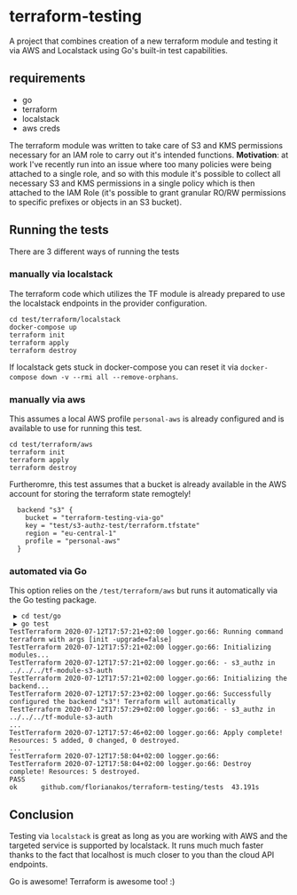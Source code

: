 # terraform-testing

A project that combines creation of a new terraform module and testing it via AWS and Localstack using Go's built-in test capabilities.

## requirements

* go
* terraform
* localstack
* aws creds

The terraform module was written to take care of S3 and KMS permissions necessary for an IAM role to carry out it's intended functions. **Motivation**: at work I've recently run into an issue where too many policies were being attached to a single role, and so with this module it's possible to collect all necessary S3 and KMS permissions in a single policy which is then attached to the IAM Role (it's possible to grant granular RO/RW permissions to specific prefixes or objects in an S3 bucket).

## Running the tests

There are 3 different ways of running the tests

### manually via localstack

The terraform code which utilizes the TF module is already prepared to use the localstack endpoints in the provider configuration.

```shell
cd test/terraform/localstack
docker-compose up
terraform init
terraform apply
terraform destroy
```

If localstack gets stuck in docker-compose you can reset it via `docker-compose down -v --rmi all --remove-orphans`.

### manually via aws

This assumes a local AWS profile `personal-aws` is already configured and is available to use for running this test. 

```shell
cd test/terraform/aws
terraform init
terraform apply
terraform destroy
```

Furtheromre, this test assumes that a bucket is already available in the AWS account for storing the terraform state remogtely!

```hcl
  backend "s3" {
    bucket = "terraform-testing-via-go"
    key = "test/s3-authz-test/terraform.tfstate"
    region = "eu-central-1"
    profile = "personal-aws"
  }
```

### automated via Go

This option relies on the `/test/terraform/aws` but runs it automatically via the Go testing package.

```shell
 ▶ cd test/go
 ▶ go test
TestTerraform 2020-07-12T17:57:21+02:00 logger.go:66: Running command terraform with args [init -upgrade=false]
TestTerraform 2020-07-12T17:57:21+02:00 logger.go:66: Initializing modules...
TestTerraform 2020-07-12T17:57:21+02:00 logger.go:66: - s3_authz in ../../../tf-module-s3-auth
TestTerraform 2020-07-12T17:57:21+02:00 logger.go:66: Initializing the backend...
TestTerraform 2020-07-12T17:57:23+02:00 logger.go:66: Successfully configured the backend "s3"! Terraform will automatically
TestTerraform 2020-07-12T17:57:29+02:00 logger.go:66: - s3_authz in ../../../tf-module-s3-auth
...
TestTerraform 2020-07-12T17:57:46+02:00 logger.go:66: Apply complete! Resources: 5 added, 0 changed, 0 destroyed.
...
TestTerraform 2020-07-12T17:58:04+02:00 logger.go:66: 
TestTerraform 2020-07-12T17:58:04+02:00 logger.go:66: Destroy complete! Resources: 5 destroyed.
PASS
ok      github.com/florianakos/terraform-testing/tests  43.191s
```

## Conclusion

Testing via `localstack` is great as long as you are working with AWS and the targeted service is supported by localstack. It runs much much faster thanks to the fact that localhost is much closer to you than the cloud API endpoints. 

Go is awesome! Terraform is awesome too! :) 
